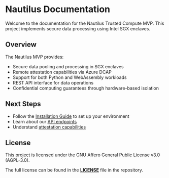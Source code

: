 # **Nautilus Documentation**

Welcome to the documentation for the Nautilus Trusted Compute MVP. This project implements secure data processing using Intel SGX enclaves.

## Overview

The Nautilus MVP provides:

* Secure data pooling and processing in SGX enclaves
* Remote attestation capabilities via Azure DCAP
* Support for both Python and WebAssembly workloads
* REST API interface for data operations
* Confidential computing guarantees through hardware-based isolation

## Next Steps

* Follow the [Installation Guide](installation/sgx-mvp.md) to set up your environment
* Learn about our [API endpoints](api/overview.md)
* Understand [attestation capabilities](attestation/guide.md)

## License


This project is licensed under the GNU Affero General Public License v3.0 (AGPL-3.0).

The full license can be found in the [**LICENSE**](https://github.com/ntls-io/trusted-compute-MVP/blob/main/LICENSE) file in the repository.